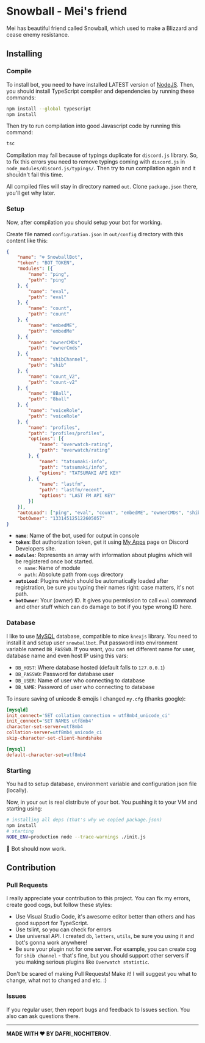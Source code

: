 # Snowball - Mei's friend

Mei has beautiful friend called Snowball, which used to make a Blizzard and cease enemy resistance.

## Installing

### Compile

To install bot, you need to have installed LATEST version of [NodeJS](https://nodejs.org/). Then, you should install TypeScript compiler and dependencies by running these commands:

```bash
npm install --global typescript
npm install
```

Then try to run compilation into good Javascript code by running this command:

```bash
tsc
```

Compilation may fail because of typings duplicate for `discord.js` library. So, to fix this errors you need to remove typings coming with `discord.js` in `node_modules/discord.js/typings/`. Then try to run compilation again and it shouldn't fail this time.

All compiled files will stay in directory named `out`. Clone `package.json` there, you'll get why later.

### Setup

Now, after compilation you should setup your bot for working.

Create file named `configuration.json` in `out/config` directory with this content like this:

```json
{
    "name": "❄️ SnowballBot",
    "token": "BOT_TOKEN",
    "modules": [{
        "name": "ping",
        "path": "ping"
    }, {
        "name": "eval",
        "path": "eval"
    }, {
        "name": "count",
        "path": "count"
    }, {
        "name": "embedME",
        "path": "embedMe"
    }, {
        "name": "ownerCMDs",
        "path": "ownerCmds"
    }, {
        "name": "shibChannel",
        "path": "shib"
    }, {
        "name": "count_V2",
        "path": "count-v2"
    }, {
        "name": "8Ball",
        "path": "8ball"
    }, {
        "name": "voiceRole",
        "path": "voiceRole"
    }, {
        "name": "profiles",
        "path": "profiles/profiles",
        "options": [{
            "name": "overwatch-rating",
            "path": "overwatch/rating"
        }, {
            "name": "tatsumaki-info",
            "path": "tatsumaki/info",
            "options": "TATSUMAKI API KEY"
        }, {
            "name": "lastfm",
            "path": "lastfm/recent",
            "options": "LAST FM API KEY"
        }]
    }],
    "autoLoad": ["ping", "eval", "count", "embedME", "ownerCMDs", "shibChannel", "count_V2", "8Ball", "voiceRole", "profiles"],
    "botOwner": "133145125122605057"
}
```

- **`name`**: Name of the bot, used for output in console
- **`token`**: Bot authorization token, get it using [My Apps](https://discordapp.com/developers/applications/me) page on Discord Developers site.
- **`modules`**: Represents an array with information about plugins which will be registered once bot started.
  - `name`: Name of module
  - `path`: Absolute path from `cogs` directory
- **`autoLoad`**: Plugins which should be automatically loaded after registration, be sure you typing their names right: case matters, it's not path.
- **`botOwner`**: Your (owner) ID. It gives you permission to call `eval` command and other stuff which can do damage to bot if you type wrong ID here.

### Database

I like to use [MySQL](https://www.mysql.com/) database, compatible to nice `knexjs` library. You need to install it and setup user `snowballbot`. Put password into environment variable named `DB_PASSWD`. If you want, you can set different name for user, database name and even host IP using this vars:

- `DB_HOST`: Where database hosted (default falls to `127.0.0.1`)
- `DB_PASSWD`: Password for database user
- `DB_USER`: Name of user who connecting to database
- `DB_NAME`: Password of user who connecting to database

To insure saving of unicode 8 emojis I changed `my.cfg` (thanks google):

```ini
[mysqld]
init_connect='SET collation_connection = utf8mb4_unicode_ci'
init_connect='SET NAMES utf8mb4'
character-set-server=utf8mb4
collation-server=utf8mb4_unicode_ci
skip-character-set-client-handshake

[mysql]
default-character-set=utf8mb4
```

### Starting

You had to setup database, environment variable and configuration json file (locally).

Now, in your `out` is real distribute of your bot. You pushing it to your VM and starting using:

```bash
# installing all deps (that's why we copied package.json)
npm install
# starting
NODE_ENV=production node --trace-warnings ./init.js
```

:tada: Bot should now work.

## Contribution

### Pull Requests

I really appreciate your contribution to this project. You can fix my errors, create good cogs, but follow these styles:

- Use Visual Studio Code, it's awesome editor better than others and has good support for TypeScript.
- Use tslint, so you can check for errors
- Use universal API. I created `db`, `letters`, `utils`, be sure you using it and bot's gonna work anywhere!
- Be sure your plugin not for one server. For example, you can create cog for `shib channel` - that's fine, but you should support other servers if you making serious plugins like `Overwatch statistic`.

Don't be scared of making Pull Requests! Make it! I will suggest you what to change, what not to changed and etc. :)

### Issues

If you regular user, then report bugs and feedback to Issues section. You also can ask questions there.

---
**MADE WITH ♥ BY DAFRI_NOCHITEROV**.